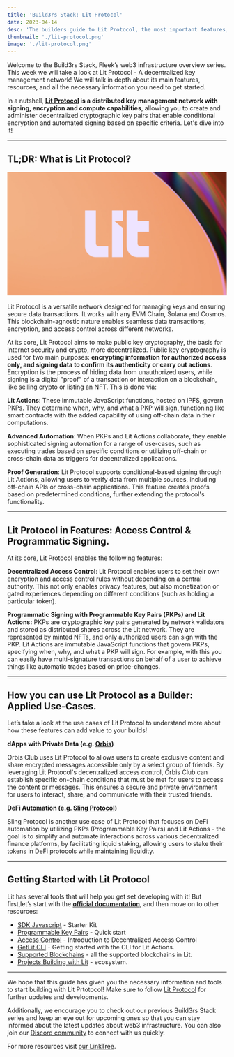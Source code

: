 ```yaml
---
title: 'Build3rs Stack: Lit Protocol'
date: 2023-04-14
desc: 'The builders guide to Lit Protocol, the most important features, applied use-cases, and why it’s important to understand what you can build with it as a web3 developer.'
thumbnail: './lit-protocol.png'
image: './lit-protocol.png'
---
```


Welcome to the Build3rs Stack, Fleek’s web3 infrastructure overview series. This week we will take a look at Lit Protocol - A decentralized key management network! We will talk in depth about its main features, resources, and all the necessary information you need to get started.

In a nutshell, **[Lit Protocol](https://litprotocol.com/) is a distributed key management network with signing, encryption and compute capabilities**, allowing you to create and administer decentralized cryptographic key pairs that enable conditional encryption and automated signing based on specific criteria. Let's dive into it!

---

## TL;DR: What is Lit Protocol?

![](./lit-mid.png)

Lit Protocol is a versatile network designed for managing keys and ensuring secure data transactions. It works with any EVM Chain, Solana and Cosmos. This blockchain-agnostic nature enables seamless data transactions, encryption, and access control across different networks.

At its core, Lit Protocol aims to make public key cryptography, the basis for internet security and crypto, more decentralized. Public key cryptography is used for two main purposes: **encrypting information for authorized access only, and signing data to confirm its authenticity or carry out actions**. Encryption is the process of hiding data from unauthorized users, while signing is a digital "proof" of a transaction or interaction on a blockchain, like selling crypto or listing an NFT. This is done via:

**Lit Actions**: These immutable JavaScript functions, hosted on IPFS, govern PKPs. They determine when, why, and what a PKP will sign, functioning like smart contracts with the added capability of using off-chain data in their computations.

**Advanced Automation**: When PKPs and Lit Actions collaborate, they enable sophisticated signing automation for a range of use-cases, such as executing trades based on specific conditions or utilizing off-chain or cross-chain data as triggers for decentralized applications.

**Proof Generation**: Lit Protocol supports conditional-based signing through Lit Actions, allowing users to verify data from multiple sources, including off-chain APIs or cross-chain applications. This feature creates proofs based on predetermined conditions, further extending the protocol's functionality.

---

## Lit Protocol in Features: Access Control & Programmatic Signing.

At its core, Lit Protocol enables the following features:

**Decentralized Access Control**:
Lit Protocol enables users to set their own encryption and access control rules without depending on a central authority. This not only enables privacy features, but also monetization or gated experiences depending on different conditions (such as holding a particular token).

**Programmatic Signing with Programmable Key Pairs (PKPs) and Lit Actions:**
PKPs are cryptographic key pairs generated by network validators and stored as distributed shares across the Lit network. They are represented by minted NFTs, and only authorized users can sign with the PKP. Lit Actions are immutable JavaScript functions that govern PKPs, specifying when, why, and what a PKP will sign. For example, with this you can easily have multi-signature transactions on behalf of a user to achieve things like automatic trades based on price-changes.

---

## How you can use Lit Protocol as a Builder: Applied Use-Cases.

Let’s take a look at the use cases of Lit Protocol to understand more about how these features can add value to your builds!

**dApps with Private Data (e.g. [Orbis](https://useorbis.com/))**

Orbis Club uses Lit Protocol to allows users to create exclusive content and share encrypted messages accessible only by a select group of friends. By leveraging Lit Protocol's decentralized access control, Orbis Club can establish specific on-chain conditions that must be met for users to access the content or messages. This ensures a secure and private environment for users to interact, share, and communicate with their trusted friends.

**DeFi Automation (e.g. [Sling Protocol](https://slingprotocol.xyz/))**

Sling Protocol is another use case of Lit Protocol that focuses on DeFi automation by utilizing PKPs (Programmable Key Pairs) and Lit Actions - the goal is to simplify and automate interactions across various decentralized finance platforms, by facilitating liquid staking, allowing users to stake their tokens in DeFi protocols while maintaining liquidity.

---

## Getting Started with Lit Protocol

Lit has several tools that will help you get set developing with it! But first,let’s start with the **[official documentation](https://developer.litprotocol.com/)**, and then move on to other resources:

- [SDK Javascript](https://developer.litprotocol.com/SDK/intro) - Starter Kit
- [Programmable Key Pairs](https://developer.litprotocol.com/pkp/intro) - Quick start
- [Access Control](https://developer.litprotocol.com/accessControl/intro) - Introduction to Decentralized Access Control
- [GetLit CLI](https://developer.litprotocol.com/LitActions/getlitCli) - Getting started with the CLI for Lit Actions.
- [Supported Blockchains](https://developer.litprotocol.com/resources/supportedChains) - all the supported blockchains in Lit.
- [Projects Building with Lit](https://developer.litprotocol.com/Ecosystem/projects) - ecosystem.

---

We hope that this guide has given you the necessary information and tools to start building with Lit Prtotocol! Make sure to follow [Lit Protocol](https://twitter.com/LitProtocol) for further updates and developments.

Additionally, we encourage you to check out our previous Build3rs Stack series and keep an eye out for upcoming ones so that you can stay informed about the latest updates about web3 infrastructure. You can also join our [Discord community](https://discord.gg/fleek) to connect with us quickly.

For more resources visit [our LinkTree](https://linktr.ee/fleek).
